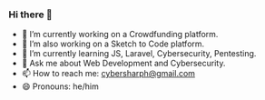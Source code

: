 ### Hi there 👋

<!--
**Cybersharph/cybersharph** is a ✨ _special_ ✨ repository because its `README.md` (this file) appears on your GitHub profile.

Here are some ideas to get you started:

- 🔭 I’m currently working on ...
- 🌱 I’m currently learning ...
- 👯 I’m looking to collaborate on ...
- 🤔 I’m looking for help with ...
- 💬 Ask me about ...
- 📫 How to reach me: ...
- 😄 Pronouns: ...
- ⚡ Fun fact: ...
-->

- 🔭 I’m currently working on a Crowdfunding platform.
- 🔭 I’m also working on a Sketch to Code platform.
- 🌱 I’m currently learning JS, Laravel, Cybersecurity, Pentesting.
- 💬 Ask me about Web Development and Cybersecurity.
- 📫 How to reach me: cybersharph@gmail.com
- 😄 Pronouns: he/him
